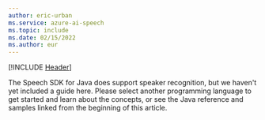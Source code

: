 ```yaml
---
author: eric-urban
ms.service: azure-ai-speech
ms.topic: include
ms.date: 02/15/2022
ms.author: eur
---
```


[!INCLUDE [Header](../../common/java.md)]

The Speech SDK for Java does support speaker recognition, but we haven't yet included a guide here. Please select another programming language to get started and learn about the concepts, or see the Java reference and samples linked from the beginning of this article. 
